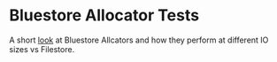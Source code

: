 # Bluestore Allocator Tests

A short [look](https://drive.google.com/file/d/0B2gTBZrkrnpZRWg2MTFhSk85b2M/view?usp=sharing&resourcekey=0-YkrpOt8hvvoztPk_jRMEXg) at Bluestore Allcators and how they perform at different IO sizes vs Filestore.
